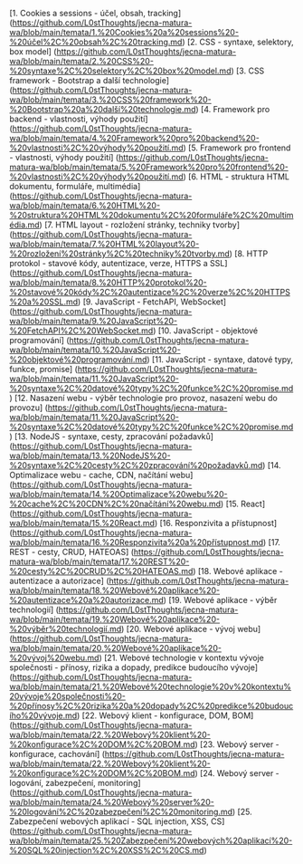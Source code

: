 [1. Cookies a sessions - účel, obsah, tracking] (https://github.com/L0stThoughts/jecna-matura-wa/blob/main/temata/1.%20Cookies%20a%20sessions%20-%20účel%2C%20obsah%2C%20tracking.md)
[2. CSS - syntaxe, selektory, box model] (https://github.com/L0stThoughts/jecna-matura-wa/blob/main/temata/2.%20CSS%20-%20syntaxe%2C%20selektory%2C%20box%20model.md)
[3. CSS framework - Bootstrap a další technologie] (https://github.com/L0stThoughts/jecna-matura-wa/blob/main/temata/3.%20CSS%20framework%20-%20Bootstrap%20a%20další%20technologie.md)
[4. Framework pro backend - vlastnosti, výhody použití] (https://github.com/L0stThoughts/jecna-matura-wa/blob/main/temata/4.%20Framework%20pro%20backend%20-%20vlastnosti%2C%20výhody%20použití.md)
[5. Framework pro frontend - vlastnosti, výhody použití] (https://github.com/L0stThoughts/jecna-matura-wa/blob/main/temata/5.%20Framework%20pro%20frontend%20-%20vlastnosti%2C%20výhody%20použití.md)
[6. HTML - struktura HTML dokumentu, formuláře, multimédia] (https://github.com/L0stThoughts/jecna-matura-wa/blob/main/temata/6.%20HTML%20-%20struktura%20HTML%20dokumentu%2C%20formuláře%2C%20multimédia.md)
[7. HTML layout - rozložení stránky, techniky tvorby] (https://github.com/L0stThoughts/jecna-matura-wa/blob/main/temata/7.%20HTML%20layout%20-%20rozložení%20stránky%2C%20techniky%20tvorby.md)
[8. HTTP protokol - stavové kódy, autentizace, verze, HTTPS a SSL] (https://github.com/L0stThoughts/jecna-matura-wa/blob/main/temata/8.%20HTTP%20protokol%20-%20stavové%20kódy%2C%20autentizace%2C%20verze%2C%20HTTPS%20a%20SSL.md)
[9. JavaScript - FetchAPI, WebSocket] (https://github.com/L0stThoughts/jecna-matura-wa/blob/main/temata/9.%20JavaScript%20-%20FetchAPI%2C%20WebSocket.md)
[10. JavaScript - objektové programování] (https://github.com/L0stThoughts/jecna-matura-wa/blob/main/temata/10.%20JavaScript%20-%20objektové%20programování.md)
[11. JavaScript - syntaxe, datové typy, funkce, promise] (https://github.com/L0stThoughts/jecna-matura-wa/blob/main/temata/11.%20JavaScript%20-%20syntaxe%2C%20datové%20typy%2C%20funkce%2C%20promise.md)
[12. Nasazení webu - výběr technologie pro provoz, nasazení webu do provozu] (https://github.com/L0stThoughts/jecna-matura-wa/blob/main/temata/11.%20JavaScript%20-%20syntaxe%2C%20datové%20typy%2C%20funkce%2C%20promise.md)
[13. NodeJS - syntaxe, cesty, zpracování požadavků] (https://github.com/L0stThoughts/jecna-matura-wa/blob/main/temata/13.%20NodeJS%20-%20syntaxe%2C%20cesty%2C%20zpracování%20požadavků.md)
[14. Optimalizace webu - cache, CDN, načítání webu] (https://github.com/L0stThoughts/jecna-matura-wa/blob/main/temata/14.%20Optimalizace%20webu%20-%20cache%2C%20CDN%2C%20načítání%20webu.md)
[15. React] (https://github.com/L0stThoughts/jecna-matura-wa/blob/main/temata/15.%20React.md)
[16. Responzivita a přístupnost] (https://github.com/L0stThoughts/jecna-matura-wa/blob/main/temata/16.%20Responzivita%20a%20přístupnost.md)
[17. REST - cesty, CRUD, HATEOAS] (https://github.com/L0stThoughts/jecna-matura-wa/blob/main/temata/17.%20REST%20-%20cesty%2C%20CRUD%2C%20HATEOAS.md)
[18. Webové aplikace - autentizace a autorizace] (https://github.com/L0stThoughts/jecna-matura-wa/blob/main/temata/18.%20Webové%20aplikace%20-%20autentizace%20a%20autorizace.md)
[19. Webové aplikace - výběr technologií] (https://github.com/L0stThoughts/jecna-matura-wa/blob/main/temata/19.%20Webové%20aplikace%20-%20výběr%20technologií.md)
[20. Webové aplikace - vývoj webu] (https://github.com/L0stThoughts/jecna-matura-wa/blob/main/temata/20.%20Webové%20aplikace%20-%20vývoj%20webu.md)
[21. Webové technologie v kontextu vývoje společnosti - přínosy, rizika a dopady, predikce budoucího vývoje] (https://github.com/L0stThoughts/jecna-matura-wa/blob/main/temata/21.%20Webové%20technologie%20v%20kontextu%20vývoje%20společnosti%20-%20přínosy%2C%20rizika%20a%20dopady%2C%20predikce%20budoucího%20vývoje.md)
[22. Webový klient - konfigurace, DOM, BOM] (https://github.com/L0stThoughts/jecna-matura-wa/blob/main/temata/22.%20Webový%20klient%20-%20konfigurace%2C%20DOM%2C%20BOM.md)
[23. Webový server - konfigurace, cachování] (https://github.com/L0stThoughts/jecna-matura-wa/blob/main/temata/22.%20Webový%20klient%20-%20konfigurace%2C%20DOM%2C%20BOM.md)
[24. Webový server - logování, zabezpečení, monitoring] (https://github.com/L0stThoughts/jecna-matura-wa/blob/main/temata/24.%20Webový%20server%20-%20logování%2C%20zabezpečení%2C%20monitoring.md)
[25. Zabezpečení webových aplikací - SQL injection, XSS, CS] (https://github.com/L0stThoughts/jecna-matura-wa/blob/main/temata/25.%20Zabezpečení%20webových%20aplikací%20-%20SQL%20injection%2C%20XSS%2C%20CS.md)
